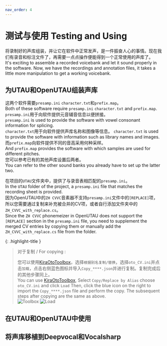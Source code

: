 ```yaml
---
nav_order: 4
---
```


# 测试与使用 Testing and Using

将录制好的声库组装，并让它在软件中正常发声，是一件振奋人心的事情。现在我们有录音和标注文件了，再需要一点点操作便能得到一个正常使用的声库了。  
It's exciting to assemble a recorded voicebank and let it sound properly in the software. Now, we have the recordings and annotation files, it takes a little more manipulation to get a working voicebank.  

## 为UTAU和OpenUTAU组装声库

这两个软件需要`presamp.ini` `character.txt`和`prefix.map`。  
Both of these software require `presamp.ini` `character.txt` and `prefix.map`.  
`presamp.ini`用于向软件提供元音辅音信息以便拼接。   
`presamp.ini` is used to provide the software with vowel consonant information for splicing.  
`character.txt`用于向软件提供声库名称和图像等信息。 
`character.txt` is used to provide the software with information such as library names and images.  
而`prefix.map`向软件提供不同的音高采用何种采样。  
And `prefix.map` provides the software with which samples are used for different pitches.  
您可以参考已有的其他声库设置后两者。  
You can refer to the other sound banks you already have to set up the latter two.  

在项目的`UTAU`文件夹中，提供了与录音表相匹配的`presamp.ini`。  
In the `UTAU` folder of the project, a `presamp.ini` file that matches the recording sheet is provided.  
因为OpenUTAU中的`ZH CVVC`音素器不支持`presamp.ini`文件中的`[REPLACE]`项，所以您需要通过复制来补充被合并的CV项，或者自行添加文件夹中的`ZH_CVVC_with_replace.cs`。  
Since the `ZH CVVC` phonemeizer in OpenUTAU does not support the `[REPLACE]` section in the `presamp.ini` file, you need to supplement the merged CV entries by copying them or manually add the `ZH_CVVC_with_replace.cs` file from the folder.  

{: .highlight-title }
> 对于复制 / For copying :
>
> 您可以使用[KiraOtoToolbox](https://github.com/shine5402/KiraOtoToolbox)，选择`根据别名复制/替换`，选择`oto_CV.ini`并点击`加载`，点击右侧蓝色图标并导入`Copy_****.json`并进行复制。复制完成后的其他步骤同上。  
> You can use [KiraOtoToolbox](https://github.com/shine5402/KiraOtoToolbox), Select `Copy/Replace by Alias` choose `oto_CV.ini` and click `Load` Then, click the blue icon on the right to import the `Copy_****.json` file and perform the copy. The subsequent steps after copying are the same as above.  
> ![Toolbox](/assets/KO1.webp) ![Load](/assets/KO2.webp)   

## 在UTAU和OpenUTAU中使用

## 将声库移植到Deepvocal和Vocalsharp